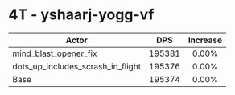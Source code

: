 # 4T - yshaarj-yogg-vf
| Actor | DPS | Increase |
|---|:---:|:---:|
|mind_blast_opener_fix|195381|0.00%|
|dots_up_includes_scrash_in_flight|195376|0.00%|
|Base|195374|0.00%|
